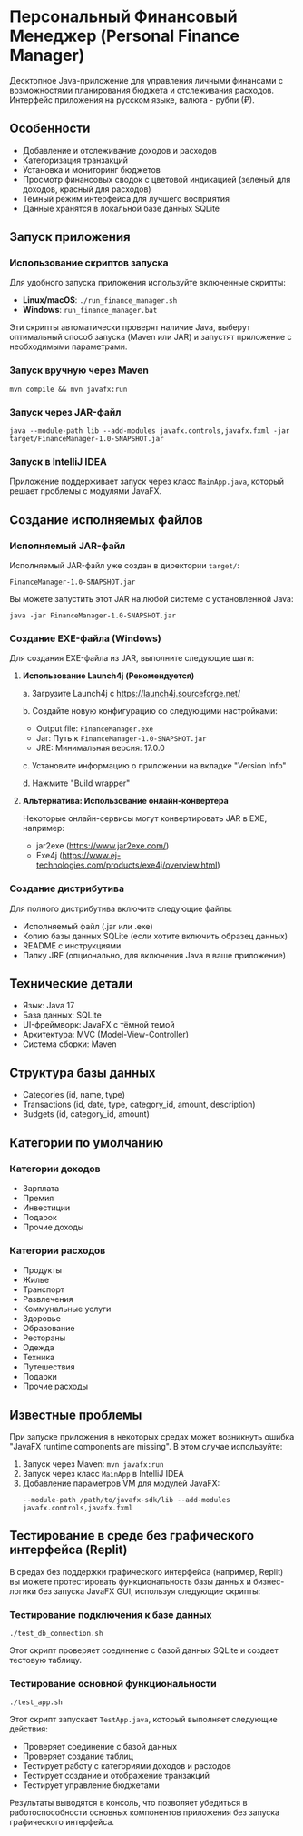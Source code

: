 # Персональный Финансовый Менеджер (Personal Finance Manager)

Десктопное Java-приложение для управления личными финансами с возможностями планирования бюджета и отслеживания расходов. Интерфейс приложения на русском языке, валюта - рубли (₽).

## Особенности

- Добавление и отслеживание доходов и расходов
- Категоризация транзакций
- Установка и мониторинг бюджетов
- Просмотр финансовых сводок с цветовой индикацией (зеленый для доходов, красный для расходов)
- Тёмный режим интерфейса для лучшего восприятия
- Данные хранятся в локальной базе данных SQLite

## Запуск приложения

### Использование скриптов запуска

Для удобного запуска приложения используйте включенные скрипты:

- **Linux/macOS**: `./run_finance_manager.sh`
- **Windows**: `run_finance_manager.bat`

Эти скрипты автоматически проверят наличие Java, выберут оптимальный способ запуска (Maven или JAR) и запустят приложение с необходимыми параметрами.

### Запуск вручную через Maven
```
mvn compile && mvn javafx:run
```

### Запуск через JAR-файл
```
java --module-path lib --add-modules javafx.controls,javafx.fxml -jar target/FinanceManager-1.0-SNAPSHOT.jar
```

### Запуск в IntelliJ IDEA
Приложение поддерживает запуск через класс `MainApp.java`, который решает проблемы с модулями JavaFX.

## Создание исполняемых файлов

### Исполняемый JAR-файл

Исполняемый JAR-файл уже создан в директории `target/`:
```
FinanceManager-1.0-SNAPSHOT.jar
```

Вы можете запустить этот JAR на любой системе с установленной Java:
```
java -jar FinanceManager-1.0-SNAPSHOT.jar
```

### Создание EXE-файла (Windows)

Для создания EXE-файла из JAR, выполните следующие шаги:

1. **Использование Launch4j (Рекомендуется)**

   a. Загрузите Launch4j с https://launch4j.sourceforge.net/
   
   b. Создайте новую конфигурацию со следующими настройками:
      - Output file: `FinanceManager.exe`
      - Jar: Путь к `FinanceManager-1.0-SNAPSHOT.jar`
      - JRE: Минимальная версия: 17.0.0
   
   c. Установите информацию о приложении на вкладке "Version Info"
   
   d. Нажмите "Build wrapper"

2. **Альтернатива: Использование онлайн-конвертера**

   Некоторые онлайн-сервисы могут конвертировать JAR в EXE, например:
   - jar2exe (https://www.jar2exe.com/)
   - Exe4j (https://www.ej-technologies.com/products/exe4j/overview.html)

### Создание дистрибутива

Для полного дистрибутива включите следующие файлы:
- Исполняемый файл (.jar или .exe)
- Копию базы данных SQLite (если хотите включить образец данных)
- README с инструкциями
- Папку JRE (опционально, для включения Java в ваше приложение)

## Технические детали

- Язык: Java 17
- База данных: SQLite
- UI-фреймворк: JavaFX с тёмной темой
- Архитектура: MVC (Model-View-Controller)
- Система сборки: Maven

## Структура базы данных

- Categories (id, name, type)
- Transactions (id, date, type, category_id, amount, description)
- Budgets (id, category_id, amount)

## Категории по умолчанию

### Категории доходов
- Зарплата
- Премия
- Инвестиции
- Подарок
- Прочие доходы

### Категории расходов
- Продукты
- Жилье
- Транспорт
- Развлечения
- Коммунальные услуги
- Здоровье
- Образование
- Рестораны
- Одежда
- Техника
- Путешествия
- Подарки
- Прочие расходы

## Известные проблемы

При запуске приложения в некоторых средах может возникнуть ошибка "JavaFX runtime components are missing". В этом случае используйте:

1. Запуск через Maven: `mvn javafx:run`
2. Запуск через класс `MainApp` в IntelliJ IDEA
3. Добавление параметров VM для модулей JavaFX:
   ```
   --module-path /path/to/javafx-sdk/lib --add-modules javafx.controls,javafx.fxml
   ```

## Тестирование в среде без графического интерфейса (Replit)

В средах без поддержки графического интерфейса (например, Replit) вы можете протестировать функциональность базы данных и бизнес-логики без запуска JavaFX GUI, используя следующие скрипты:

### Тестирование подключения к базе данных
```
./test_db_connection.sh
```
Этот скрипт проверяет соединение с базой данных SQLite и создает тестовую таблицу.

### Тестирование основной функциональности
```
./test_app.sh
```
Этот скрипт запускает `TestApp.java`, который выполняет следующие действия:
- Проверяет соединение с базой данных
- Проверяет создание таблиц
- Тестирует работу с категориями доходов и расходов
- Тестирует создание и отображение транзакций
- Тестирует управление бюджетами

Результаты выводятся в консоль, что позволяет убедиться в работоспособности основных компонентов приложения без запуска графического интерфейса.
